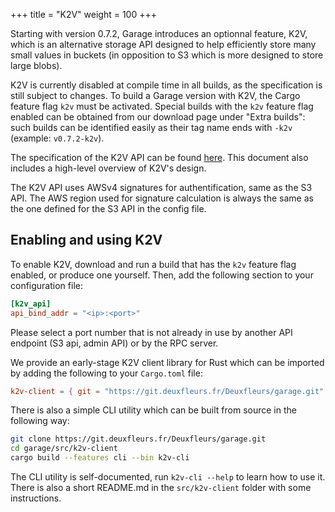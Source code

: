 +++
title = "K2V"
weight = 100
+++

Starting with version 0.7.2, Garage introduces an optionnal feature, K2V,
which is an alternative storage API designed to help efficiently store
many small values in buckets (in opposition to S3 which is more designed
to store large blobs).

K2V is currently disabled at compile time in all builds, as the
specification is still subject to changes. To build a Garage version with
K2V, the Cargo feature flag `k2v` must be activated.  Special builds with
the `k2v` feature flag enabled can be obtained from our download page under
"Extra builds": such builds can be identified easily as their tag name ends
with `-k2v` (example: `v0.7.2-k2v`).

The specification of the K2V API can be found
[here](https://git.deuxfleurs.fr/Deuxfleurs/garage/src/branch/k2v/doc/drafts/k2v-spec.md).
This document also includes a high-level overview of K2V's design.

The K2V API uses AWSv4 signatures for authentification, same as the S3 API.
The AWS region used for signature calculation is always the same as the one
defined for the S3 API in the config file.

## Enabling and using K2V

To enable K2V, download and run a build that has the `k2v` feature flag
enabled, or produce one yourself. Then, add the following section to your
configuration file:

```toml
[k2v_api]
api_bind_addr = "<ip>:<port>"
```

Please select a port number that is not already in use by another API
endpoint (S3 api, admin API) or by the RPC server.

We provide an early-stage K2V client library for Rust which can be imported by adding the following to your `Cargo.toml` file:

```toml
k2v-client = { git = "https://git.deuxfleurs.fr/Deuxfleurs/garage.git" }
```

There is also a simple CLI utility which can be built from source in the
following way:

```sh
git clone https://git.deuxfleurs.fr/Deuxfleurs/garage.git
cd garage/src/k2v-client
cargo build --features cli --bin k2v-cli
```

The CLI utility is self-documented, run `k2v-cli --help` to learn how to use
it. There is also a short README.md in the `src/k2v-client` folder with some
instructions.

